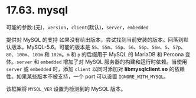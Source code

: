 # 17.63. mysql

可能的参数:(无)，`version`，`client`(默认)，`server`，`embedded`

提供对 MySQL 的支持 如果没有给出版本，尝试找到当前安装的版本。回落到默认版本，MySQL-5.6。可能的版本是 `55`、`55m`、`55p`、`56`、`56p`、`56w`、`5`、`57p`、`80`、`100m`、`101m` 和 `102m`。`m` 和 `p` 的后缀用于 MySQL 的 MariaDB 和 Percona 变体。`server` 和 `embedded` 增加了对 MySQL 服务器的构建和运行时依赖。当使用 `server` 或 `embedded` 时，添加 `client` 以同时添加对 **libmysqlclient.so** 的依赖性。如果某些版本不被支持，一个 port 可以设置 `IGNORE_WITH_MYSQL`。

该框架将 `MYSQL_VER` 设置为检测到的 MySQL 版本。

